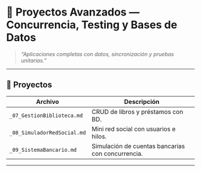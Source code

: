 # 🔴 Proyectos Avanzados — Concurrencia, Testing y Bases de Datos

> _“Aplicaciones completas con datos, sincronización y pruebas unitarias.”_

---

## 📘 Proyectos

| Archivo | Descripción |
|----------|--------------|
| `_07_GestionBiblioteca.md` | CRUD de libros y préstamos con BD. |
| `_08_SimuladorRedSocial.md` | Mini red social con usuarios e hilos. |
| `_09_SistemaBancario.md` | Simulación de cuentas bancarias con concurrencia. |

---
